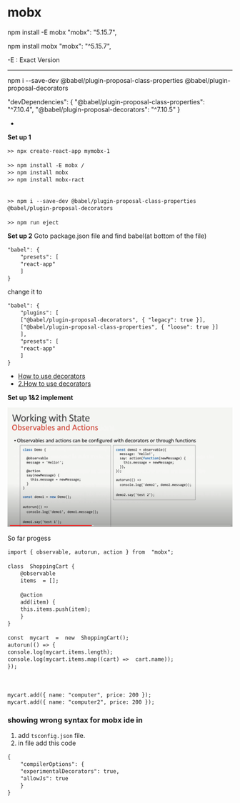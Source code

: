 
#  mobx
   
  npm install -E mobx
"mobx": "5.15.7",

npm install  mobx
"mobx": "^5.15.7",

-E : Exact Version

-----------------------------

npm i --save-dev @babel/plugin-proposal-class-properties @babel/plugin-proposal-decorators

"devDependencies": {
	"@babel/plugin-proposal-class-properties": "^7.10.4",
	"@babel/plugin-proposal-decorators": "^7.10.5"
}

-

**Set up 1**
```
>> npx create-react-app mymobx-1
	
>> npm install -E mobx /
>> npm install mobx
>> npm install mobx-ract


>> npm i --save-dev @babel/plugin-proposal-class-properties @babel/plugin-proposal-decorators

>> npm run eject
```

**Set up 2**
Goto package.json file and find babel(at bottom of the file)

	"babel": {
		"presets": [
		"react-app"
		]
	}

change it to

	"babel": {
		"plugins": [
		["@babel/plugin-proposal-decorators", { "legacy": true }],
		["@babel/plugin-proposal-class-properties", { "loose": true }]
		],
		"presets": [
		"react-app"
		]
	}

-   [How to use decorators](https://mobx.js.org/best/decorators.html)
-    [2.How to use decorators](https://babeljs.io/docs/en/babel-plugin-proposal-decorators)

**Set up  1&2  implement**

![Image](https://raw.githubusercontent.com/souvik2805/code/master/assest/Capture.PNG)

So far progess 


```
import { observable, autorun, action } from  "mobx";

class  ShoppingCart {
	@observable
	items  = [];

	@action
	add(item) {
	this.items.push(item);
	}
}

const  mycart  =  new  ShoppingCart();
autorun(() => {
console.log(mycart.items.length);
console.log(mycart.items.map((cart) =>  cart.name));
});

  

mycart.add({ name: "computer", price: 200 });
mycart.add({ name: "computer2", price: 200 });
```


### showing  wrong  syntax for mobx  ide  in 
1. add  `tsconfig.json` file.
2. in file add this code
```
{
	"compilerOptions": {
	"experimentalDecorators": true,
	"allowJs": true
	}
}
```


